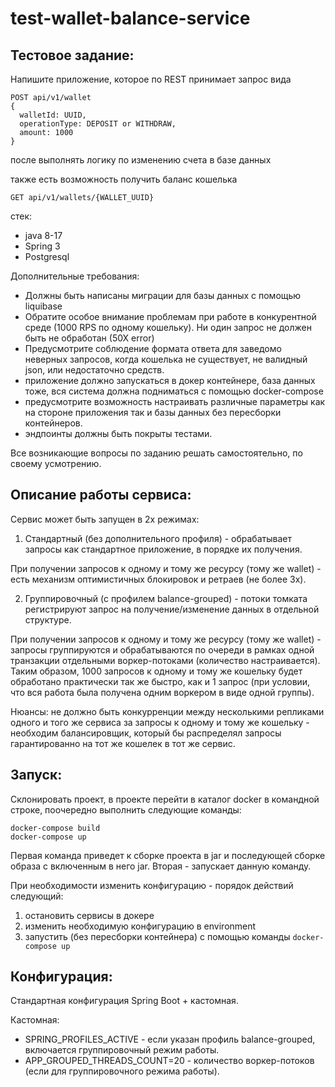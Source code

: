 # test-wallet-balance-service

## Тестовое задание:

Напишите приложение, которое по REST принимает запрос вида
```
POST api/v1/wallet
{
  walletId: UUID,
  operationType: DEPOSIT or WITHDRAW,
  amount: 1000
}
```
после выполнять логику по изменению счета в базе данных

также есть возможность получить баланс кошелька
```
GET api/v1/wallets/{WALLET_UUID}
```

стек:
- java 8-17
- Spring 3
- Postgresql

Дополнительные требования:
- Должны быть написаны миграции для базы данных с помощью liquibase
- Обратите особое внимание проблемам при работе в конкурентной среде (1000 RPS по
одному кошельку). Ни один запрос не должен быть не обработан (50Х error)
- Предусмотрите соблюдение формата ответа для заведомо неверных запросов, когда
кошелька не существует, не валидный json, или недостаточно средств.
- приложение должно запускаться в докер контейнере, база данных тоже, вся система
должна подниматься с помощью docker-compose
- предусмотрите возможность настраивать различные параметры как на стороне
приложения так и базы данных без пересборки контейнеров.
- эндпоинты должны быть покрыты тестами.

Все возникающие вопросы по заданию решать самостоятельно, по своему
усмотрению.

## Описание работы сервиса:
Сервис может быть запущен в 2х режимах:

1) Стандартный (без дополнительного профиля) - обрабатывает запросы как стандартное приложение, в порядке их получения.

При получении запросов к одному и тому же ресурсу (тому же wallet) - есть механизм оптимистичных блокировок и ретраев (не более 3х).

2) Группировочный (с профилем balance-grouped) - потоки томката регистрируют запрос на получение/изменение данных в отдельной структуре.

При получении запросов к одному и тому же ресурсу (тому же wallet) - запросы группируются и обрабатываются по очереди в рамках одной транзакции отдельными воркер-потоками (количество настраивается).
Таким образом, 1000 запросов к одному и тому же кошельку будет обработано практически так же быстро, как и 1 запрос (при условии, что вся работа была получена одним воркером в виде одной группы).

Нюансы: не должно быть конкурренции между несколькими репликами одного и того же сервиса за запросы к одному и тому же кошельку - необходим балансировщик, который бы распределял запросы гарантированно на тот же кошелек в тот же сервис.

## Запуск:
Склонировать проект, в проекте перейти в каталог docker в командной строке, поочередно выполнить следующие команды:
```
docker-compose build
docker-compose up
```
Первая команда приведет к сборке проекта в jar и последующей сборке образа с включенным в него jar.
Вторая - запускает данную команду.

При необходимости изменить конфигурацию - порядок действий следующий:
1) остановить сервисы в докере
2) изменить необходимую конфигурацию в environment
3) запустить (без пересборки контейнера) с помощью команды `docker-compose up`

## Конфигурация:
Стандартная конфигурация Spring Boot + кастомная.

Кастомная:
- SPRING_PROFILES_ACTIVE - если указан профиль balance-grouped, включается группировочный режим работы.
- APP_GROUPED_THREADS_COUNT=20 - количество воркер-потоков (если для группировочного режима работы).